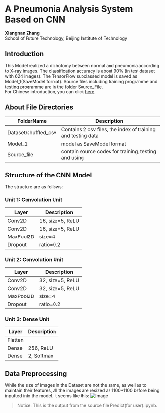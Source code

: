 # A Pneumonia Analysis System Based on CNN
**Xiangnan Zhang** <br/>
School of Future Technology, Beijing Institute of Technology
## Introduction
This Model realized a dichotomy between normal and pneumonia according to X-ray images. 
The classification accuracy is about 90% (in test dataset with 624 images). The TensorFlow subclassed model is saved as Model_1(SaveModel format). Source files including training programme and testing programme are in the folder Source_File.
<br/>
For Chinese introduction, you can click [here](https://blog.csdn.net/bgshuxuanzxn/article/details/135121821?spm=1001.2014.3001.5502)

## About File Directories
FolderName | Description 
-|-
Dataset/shuffled_csv | Contains 2 csv files, the index of training and testing data
Model_1 | model as SaveModel format
Source_file | contain source codes for training, testing and using 
## Structure of the CNN Model
The structure are as follows:
### Unit 1: Convolution Unit
Layer | Description 
-|-
Conv2D | 16, size=5, ReLU
Conv2D | 16, size=5, ReLU
MaxPool2D | size=4
Dropout | ratio=0.2
### Unit 2: Convolution Unit
Layer | Description 
-|-
Conv2D | 32, size=5, ReLU
Conv2D | 32, size=5, ReLU
MaxPool2D | size=4
Dropout | ratio=0.2
### Unit 3: Dense Unit
Layer | Description 
-|-
Flatten |
Dense | 256, ReLU
Dense | 2, Softmax
## Data Preprocessing
While the size of images in the Dataset are not the same, as well as to maintain their features, all the images are resized as 1100*1100 before being inputted into the model.
It seems like this:
![Image](https://img-blog.csdnimg.cn/direct/0efca1dc46014be494fedef06fa9aa7e.png) <br/>

> Notice: This is the output from the source file Predict(for user).ipynb.



